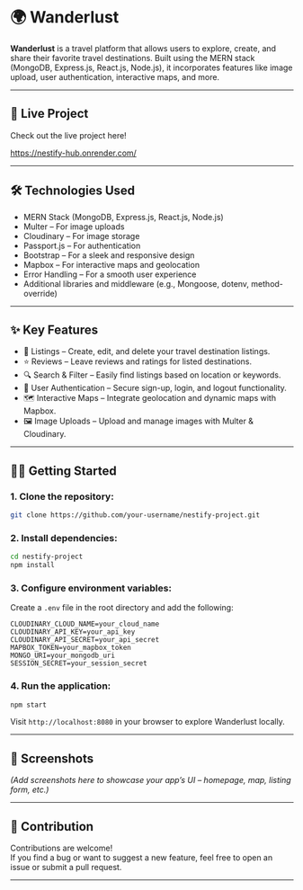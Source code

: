 # 🌍 Wanderlust

**Wanderlust** is a travel platform that allows users to explore, create, and share their favorite travel destinations. Built using the MERN stack (MongoDB, Express.js, React.js, Node.js), it incorporates features like image upload, user authentication, interactive maps, and more.

---

## 🚀 Live Project

 Check out the live project here!
 
https://nestify-hub.onrender.com/

---

## 🛠️ Technologies Used

- MERN Stack (MongoDB, Express.js, React.js, Node.js)
- Multer – For image uploads
- Cloudinary – For image storage
- Passport.js – For authentication
- Bootstrap – For a sleek and responsive design
- Mapbox – For interactive maps and geolocation
- Error Handling – For a smooth user experience
- Additional libraries and middleware (e.g., Mongoose, dotenv, method-override)

---

## ✨ Key Features

- 📝 Listings – Create, edit, and delete your travel destination listings.
- ⭐ Reviews – Leave reviews and ratings for listed destinations.
- 🔍 Search & Filter – Easily find listings based on location or keywords.
- 🔐 User Authentication – Secure sign-up, login, and logout functionality.
- 🗺️ Interactive Maps – Integrate geolocation and dynamic maps with Mapbox.
- 🖼️ Image Uploads – Upload and manage images with Multer & Cloudinary.

---

## 🧑‍💻 Getting Started

### 1. Clone the repository:
```bash
git clone https://github.com/your-username/nestify-project.git
```

### 2. Install dependencies:
```bash
cd nestify-project
npm install
```

### 3. Configure environment variables:

Create a `.env` file in the root directory and add the following:
```env
CLOUDINARY_CLOUD_NAME=your_cloud_name
CLOUDINARY_API_KEY=your_api_key
CLOUDINARY_API_SECRET=your_api_secret
MAPBOX_TOKEN=your_mapbox_token
MONGO_URI=your_mongodb_uri
SESSION_SECRET=your_session_secret
```

### 4. Run the application:
```bash
npm start
```

Visit `http://localhost:8080` in your browser to explore Wanderlust locally.

---

## 📸 Screenshots

*(Add screenshots here to showcase your app’s UI – homepage, map, listing form, etc.)*

---

## 🤝 Contribution

Contributions are welcome!  
If you find a bug or want to suggest a new feature, feel free to open an issue or submit a pull request.

---

